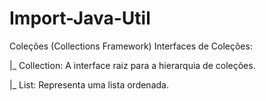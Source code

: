 # Import-Java-Util

Coleções (Collections Framework)
Interfaces de Coleções:

|_ Collection<E>: A interface raiz para a hierarquia de coleções.

|_ List<E>: Representa uma lista ordenada.